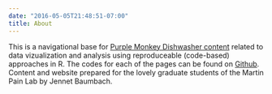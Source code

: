 ```yaml
---
date: "2016-05-05T21:48:51-07:00"
title: About
---
```


This is a navigational base for [Purple Monkey Dishwasher content]() related to data vizualization and analysis using reproduceable (code-based) approaches in R. The codes for each of the pages can be found on [Github](https://github.com/black-cat-enthusiast/Blogdown_Test/tree/master/content/post). Content and website prepared for the lovely graduate students of the Martin Pain Lab by Jennet Baumbach.
